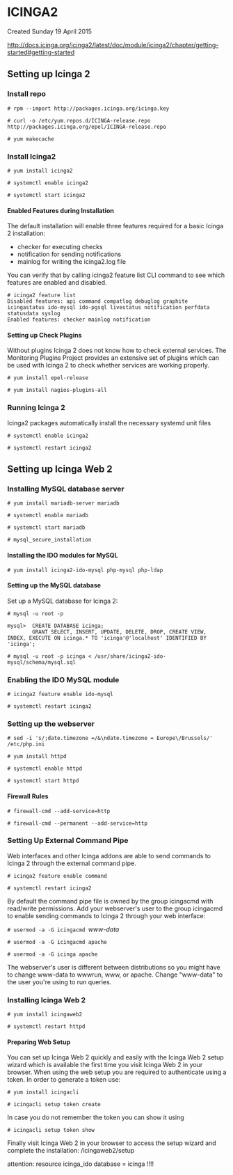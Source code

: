 # ICINGA2
Created Sunday 19 April 2015

<http://docs.icinga.org/icinga2/latest/doc/module/icinga2/chapter/getting-started#getting-started>

Setting up Icinga 2
-------------------

### Install repo

``# rpm --import http://packages.icinga.org/icinga.key``

``# curl -o /etc/yum.repos.d/ICINGA-release.repo http://packages.icinga.org/epel/ICINGA-release.repo``

``# yum makecache``

### Install Icinga2

``# yum install icinga2``

``# systemctl enable icinga2``

``# systemctl start icinga2``

#### Enabled Features during Installation
The default installation will enable three features required for a basic Icinga 2 installation:


* checker for executing checks
* notification for sending notifications
* mainlog for writing the icinga2.log file


You can verify that by calling icinga2 feature list CLI command to see which features are enabled and disabled.

	# icinga2 feature list
	Disabled features: api command compatlog debuglog graphite icingastatus ido-mysql ido-pgsql livestatus notification perfdata statusdata syslog
	Enabled features: checker mainlog notification


#### Setting up Check Plugins
Without plugins Icinga 2 does not know how to check external services. The Monitoring Plugins Project provides an extensive set of plugins which can be used with Icinga 2 to check whether services are working properly.

``# yum install epel-release``

``# yum install nagios-plugins-all``

### Running Icinga 2
Icinga2 packages automatically install the necessary systemd unit files

``# systemctl enable icinga2``

``# systemctl restart icinga2``

Setting up Icinga Web 2
-----------------------

### Installing MySQL database server

``# yum install mariadb-server mariadb ``

``# systemctl enable mariadb``

``# systemctl start mariadb``

``# mysql_secure_installation``

#### Installing the IDO modules for MySQL

``# yum install icinga2-ido-mysql php-mysql php-ldap``

#### Setting up the MySQL database

Set up a MySQL database for Icinga 2:

``# mysql -u root -p``

	mysql>  CREATE DATABASE icinga;
			GRANT SELECT, INSERT, UPDATE, DELETE, DROP, CREATE VIEW, INDEX, EXECUTE ON icinga.* TO 'icinga'@'localhost' IDENTIFIED BY 'icinga';


``# mysql -u root -p icinga < /usr/share/icinga2-ido-mysql/schema/mysql.sql``

### Enabling the IDO MySQL module

``# icinga2 feature enable ido-mysql``

``# systemctl restart icinga2``

### Setting up the webserver

``# sed -i 's/;date.timezone =/&\ndate.timezone = Europe\/Brussels/' /etc/php.ini``

``# yum install httpd``

``# systemctl enable httpd``

``# systemctl start httpd``

#### Firewall Rules

``# firewall-cmd --add-service=http``

``# firewall-cmd --permanent --add-service=http``

### Setting Up External Command Pipe
Web interfaces and other Icinga addons are able to send commands to Icinga 2 through the external command pipe.

``# icinga2 feature enable command``

``# systemctl restart icinga2``

By default the command pipe file is owned by the group icingacmd with read/write permissions. Add your webserver's user to the group icingacmd to enable sending commands to Icinga 2 through your web interface:

``# usermod -a -G icingacmd ``*www-data*

``# usermod -a -G icingacmd apache``

``# usermod -a -G icinga apache``

The webserver's user is different between distributions so you might have to change www-data to wwwrun, www, or apache. Change "www-data" to the user you're using to run queries.

### Installing Icinga Web 2

``# yum install icingaweb2``

``# systemctl restart httpd``

#### Preparing Web Setup
You can set up Icinga Web 2 quickly and easily with the Icinga Web 2 setup wizard which is available the first time you visit Icinga Web 2 in your browser. When using the web setup you are required to authenticate using a token. In order to generate a token use:

``# yum install icingacli``

``# icingacli setup token create``

In case you do not remember the token you can show it using

``# icingacli setup token show``

Finally visit Icinga Web 2 in your browser to access the setup wizard and complete the installation: /icingaweb2/setup

attention: resource icinga_ido database = icinga !!!!



